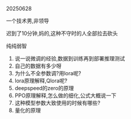 20250628

一个技术男,非领导

迟到了10分钟,妈的,这种不守时的人全部拉去砍头

纯纯弱智

1. 说一说微调的经验,数据到训练再到部署推理测试
2. 自己的数据有多少呀
3. 为什么不全参数调?用lora呢?
4. lora原理解释,Qlora呢?
5. deepspeed的zero的原理
6. PPO原理解释,怎么做的细化,公式大概说一下
7. 这种模型参数大致使用的时候有哪些?
8. 量化的原理
